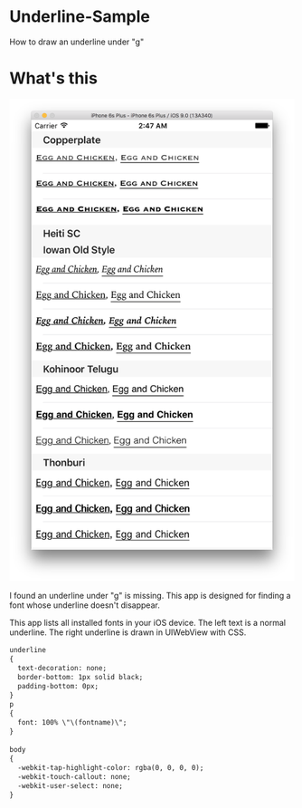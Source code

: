 # Underline-Sample
How to draw an underline under "g"

# What's this

![Screenshot](https://raw.githubusercontent.com/ueda-keisuke/Underline-Sample/master/Underline-Sample/underline.png)

I found an underline under "g" is missing. This app is designed for finding a font whose underline doesn't disappear.

This app lists all installed fonts in your iOS device. The left text is a normal underline. The right underline is drawn in UIWebView with CSS.

    underline
    {
      text-decoration: none;
      border-bottom: 1px solid black;
      padding-bottom: 0px;
    }
    p
    {
      font: 100% \"\(fontname)\";
    }
      
    body
    {
      -webkit-tap-highlight-color: rgba(0, 0, 0, 0);
      -webkit-touch-callout: none;
      -webkit-user-select: none;
    }

